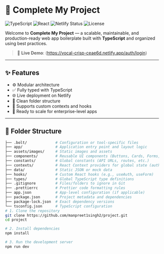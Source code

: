 # 🚀 Complete My Project

![TypeScript](https://img.shields.io/badge/Language-TypeScript-blue)
![React](https://img.shields.io/badge/Library-React-61DAFB?logo=react)
![Netlify Status](https://img.shields.io/netlify/your-site-id?style=flat&logo=netlify)
![License](https://img.shields.io/badge/License-MIT-green)

Welcome to **Complete My Project** — a scalable, maintainable, and production-ready web app boilerplate built with **TypeScript** and organized using best practices.

> 🔗 **Live Demo**: (https://vocal-crisp-ceae6d.netlify.app/auth/login)

---

## ✨ Features

- ⚙️ Modular architecture
- ✅ Fully typed with TypeScript
- 🌐 Live deployment on Netlify
- 🎯 Clean folder structure
- 🌈 Supports custom contexts and hooks
- 🚀 Ready to scale for enterprise-level apps

---


## 🧱 Folder Structure

```bash
├── .bolt/             # Configuration or tool-specific files
├── app/               # Application entry point and layout logic
├── assets/images/     # Static images and assets
├── components/        # Reusable UI components (Buttons, Cards, Forms, etc.)
├── constants/         # Global constants (API URLs, routes, etc.)
├── contexts/          # React Context providers for global state (auth, theme, etc.)
├── data/              # Static JSON or mock data
├── hooks/             # Custom React hooks (e.g., useAuth, useForm)
├── types/             # Global TypeScript type definitions
├── .gitignore         # Files/folders to ignore in Git
├── .prettierrc        # Prettier code formatting rules
├── app.json           # App-level configuration (if applicable)
├── package.json       # Project metadata and dependencies
├── package-lock.json  # Exact dependency versions
└── tsconfig.json      # TypeScript configuration
# 1. Clone the repository
git clone https://github.com/manpreet1singh2/project.git
cd project

# 2. Install dependencies
npm install

# 3. Run the development server
npm run dev
